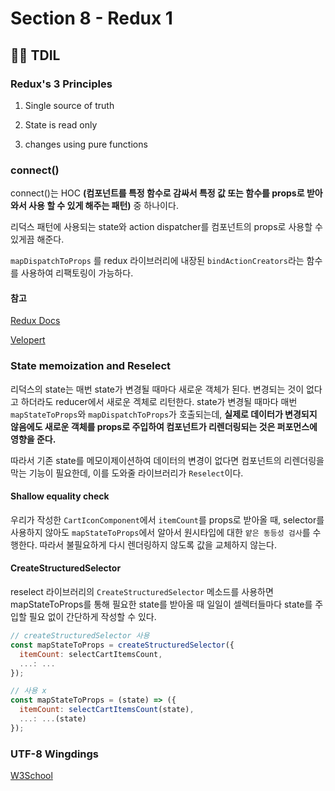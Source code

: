 # Section 8 - Redux 1

## :raising_hand_man: TDIL

### Redux's 3 Principles

1. Single source of truth

2. State is read only

3. changes using pure functions

### connect()

connect()는 HOC **(컴포넌트를 특정 함수로 감싸서 특정 값 또는 함수를 props로 받아와서 사용 할 수 있게 해주는 패턴)** 중 하나이다.

리덕스 패턴에 사용되는 state와 action dispatcher를 컴포넌트의 props로 사용할 수 있게끔 해준다.

`mapDispatchToProps` 를 redux 라이브러리에 내장된 `bindActionCreators`라는 함수를 사용하여 리팩토링이 가능하다.

#### 참고

[Redux Docs](https://react-redux.js.org/api/connect)

[Velopert](https://react.vlpt.us/redux/09-connect.html)

### State memoization and Reselect

리덕스의 state는 매번 state가 변경될 때마다 새로운 객체가 된다. 변경되는 것이 없다고 하더라도 reducer에서 새로운 겍체로 리턴한다. state가 변경될 때마다 매번 `mapStateToProps`와 `mapDispatchToProps`가 호출되는데, **실제로 데이터가 변경되지 않음에도 새로운 객체를 props로 주입하여 컴포넌트가 리렌더링되는 것은 퍼포먼스에 영향을 준다.**

따라서 기존 state를 메모이제이션하여 데이터의 변경이 없다면 컴포넌트의 리렌더링을 막는 기능이 필요한데, 이를 도와줄 라이브러리가 `Reselect`이다.

#### Shallow equality check

우리가 작성한 `CartIconComponent`에서 `itemCount`를 props로 받아올 때, selector를 사용하지 않아도 `mapStateToProps`에서 알아서 원시타입에 대한 `얕은 동등성 검사`를 수행한다. 따라서 불필요하게 다시 렌더링하지 않도록 값을 교체하지 않는다.

#### CreateStructuredSelector

reselect 라이브러리의 `CreateStructuredSelector` 메소드를 사용하면 mapStateToProps를 통해 필요한 state를 받아올 때 일일이 셀렉터들마다 state를 주입할 필요 없이 간단하게 작성할 수 있다.

```javascript
// createStructuredSelector 사용
const mapStateToProps = createStructuredSelector({
  itemCount: selectCartItemsCount,
  ...: ...
});

// 사용 x
const mapStateToProps = (state) => ({
  itemCount: selectCartItemsCount(state),
  ...: ...(state)
});
```

### UTF-8 Wingdings

[W3School](https://www.w3schools.com/charsets/ref_utf_dingbats.asp)
